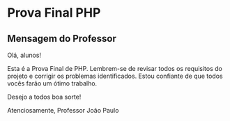 # Prova Final PHP

## Mensagem do Professor

Olá, alunos!

Esta é a Prova Final de PHP. Lembrem-se de revisar todos os requisitos do projeto e corrigir os problemas identificados.
Estou confiante de que todos vocês farão um ótimo trabalho. 

Desejo a todos boa sorte!

Atenciosamente,
Professor João Paulo
